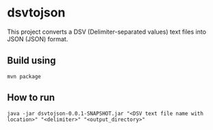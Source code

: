 # dsvtojson
This project converts a DSV (Delimiter-separated values) text files into JSON (JSON) format.

## Build using
    mvn package

## How to run
    java -jar dsvtojson-0.0.1-SNAPSHOT.jar "<DSV text file name with location>" "<delimiter>" "<output_directory>"